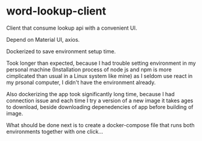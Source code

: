 # word-lookup-client

Client that consume lookup api with a convenient UI.

Depend on Material UI, axios.

Dockerized to save environment setup time.

Took longer than expected, because I had trouble setting environment in my personal machine (Installation process of node js and npm is more cimplicated than usual in a Linux system like mine) as I seldom use react in my prsonal computer, I didn't have the environment already.

Also dockerizing the app took significantly long time, because I had connection issue and each time I try a version of a new image it takes ages to download, beside downloading depenedencies of app before building of image.


What should be done next is to create a docker-compose file that runs both environments together with one click...
